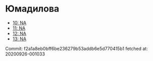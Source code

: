 # Юмадилова
- [10: NA](10.md)
- [11: NA](11.md)
- [12: NA](12.md)
- [13: NA](13.md)

Commit: f2a1a8eb0bff6be236279b53addb6e5d770415b1
 fetched at: 20200926-001033
